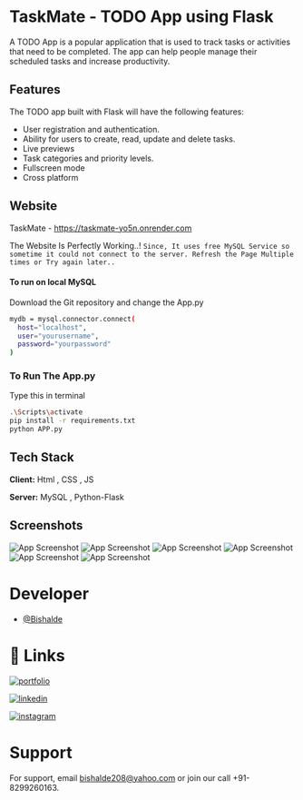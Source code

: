 # TaskMate - TODO App using Flask

A TODO App is a popular application that is used to track tasks or activities that need to be completed. The app can help people manage their scheduled tasks and increase productivity.

## Features

The TODO app built with Flask will have the following features:

- User registration and authentication.
- Ability for users to create, read, update and delete tasks.
- Live previews
- Task categories and priority levels.
- Fullscreen mode
- Cross platform

## Website

TaskMate - https://taskmate-yo5n.onrender.com

The Website Is Perfectly Working..!
`Since, It uses free MySQL Service so sometime it could not connect to the server. Refresh the Page Multiple times or Try again later..`

#### To run on local MySQL

Download the Git repository and change the App.py

```sh
mydb = mysql.connector.connect(
  host="localhost",
  user="yourusername",
  password="yourpassword"
)
```

### To Run The App.py

Type this in terminal

```sh
.\Scripts\activate
pip install -r requirements.txt 
python APP.py  
```

## Tech Stack

**Client:** Html , CSS , JS

**Server:** MySQL , Python-Flask

## Screenshots

![App Screenshot](SCREENSHOTS/TaskMate-Login.png)
![App Screenshot](SCREENSHOTS/TaskMate-Signup.png)
![App Screenshot](SCREENSHOTS/TaskMate-Homepage.png)
![App Screenshot](SCREENSHOTS/TaskMate-Login1.png)
![App Screenshot](SCREENSHOTS/TaskMate-Signup1.png)
![App Screenshot](SCREENSHOTS/TaskMate-Homepage2.png)

# Developer

- [@Bishalde](https://www.github.com/BishalDe)

# 🔗 Links

[![portfolio](https://img.shields.io/badge/my_portfolio-000?style=for-the-badge&logo=ko-fi&logoColor=white)](https://bishalde.github.io/)

[![linkedin](https://img.shields.io/badge/linkedin-0A66C2?style=for-the-badge&logo=linkedin&logoColor=white)](https://www.linkedin.com/in/bishalde/)

[![instagram](https://img.shields.io/badge/instagram-1DA1F2?style=for-the-badge&logo=instagram&logoColor=white)](https://instagram.com/bishal_de)

# Support

For support, email bishalde208@yahoo.com or join our call +91-8299260163.
